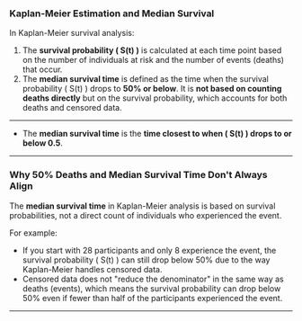 ### Kaplan-Meier Estimation and Median Survival
In Kaplan-Meier survival analysis:
1. The **survival probability \( S(t) \)** is calculated at each time point based on the number of individuals at risk and the number of events (deaths) that occur.
2. The **median survival time** is defined as the time when the survival probability \( S(t) \) drops to **50% or below**. It is **not based on counting deaths directly** but on the survival probability, which accounts for both deaths and censored data.

---
- The **median survival time** is the **time closest to when \( S(t) \) drops to or below 0.5**.
---

### Why 50% Deaths and Median Survival Time Don't Always Align
The **median survival time** in Kaplan-Meier analysis is based on survival probabilities, not a direct count of individuals who experienced the event. 

For example:
- If you start with 28 participants and only 8 experience the event, the survival probability \( S(t) \) can still drop below 50% due to the way Kaplan-Meier handles censored data.
- Censored data does not "reduce the denominator" in the same way as deaths (events), which means the survival probability can drop below 50% even if fewer than half of the participants experienced the event.

---
